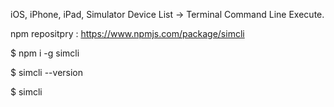 iOS, iPhone, iPad, Simulator Device List -> Terminal Command Line Execute.

npm repositpry : https://www.npmjs.com/package/simcli

\$ npm i -g simcli

\$ simcli --version

\$ simcli
